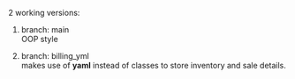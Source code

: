 2 working versions:
1) branch: main\
   OOP style
   
3) branch: billing_yml\
   makes use of **yaml** instead of classes to store inventory and sale details.
